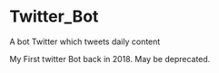 # Twitter_Bot
A bot Twitter which tweets daily content

My First twitter Bot back in 2018. May be deprecated.